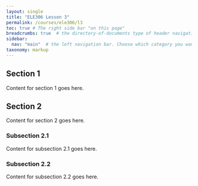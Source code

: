 ```yaml
---
layout: single
title: "ELE306 Lesson 3"
permalink: /courses/ele306/l3
toc: true # The right side bar "on this page"
breadcrumbs: true  # the directory-of-documents type of header navigation
sidebar:
  nav: "main"  # the left navigation bar. Choose which category you want.
taxonomy: markup
---
```



## Section 1

Content for section 1 goes here.

## Section 2

Content for section 2 goes here.

### Subsection 2.1

Content for subsection 2.1 goes here.

### Subsection 2.2

Content for subsection 2.2 goes here.
